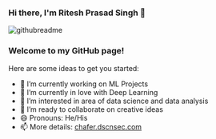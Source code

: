 ### Hi there, I'm Ritesh Prasad Singh 👋

<!--
**ritesh-chafer/ritesh-chafer** is a ✨ _special_ ✨ repository because its `README.md` (this file) appears on your GitHub profile.-->
![githubreadme](https://user-images.githubusercontent.com/42739237/88017786-0593ac00-cb44-11ea-8de5-0947b6d3b28d.jpg)


### Welcome to my GitHub page!

Here are some ideas to get you started:

- 🔭 I’m currently working on ML Projects
- 🌱 I’m currently in love with Deep Learning
- 🔭 I’m interested in area of data science and data analysis
- 👯 I’m ready to collaborate on creative ideas
- 😄 Pronouns: He/His
- 📫 More details: [chafer.dscnsec.com](https://chafer.dscnsec.com/)

